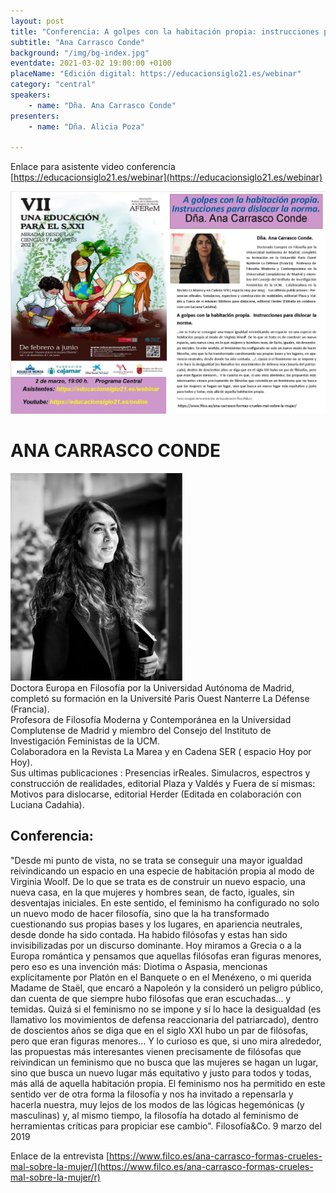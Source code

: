 ```yaml
---
layout: post
title: "Conferencia: A golpes con la habitación propia: instrucciones para dislocar la norma."
subtitle: "Ana Carrasco Conde"
background: "/img/bg-index.jpg"
eventdate: 2021-03-02 19:00:00 +0100
placeName: "Edición digital: https://educacionsiglo21.es/webinar"
category: "central"
speakers:
    - name: "Dña. Ana Carrasco Conde"
presenters:
    - name: "Dña. Alicia Poza"
   
---
```

Enlace para asistente video conferencia [https://educacionsiglo21.es/webinar](https://educacionsiglo21.es/webinar)  

![cartel](/img/posts/cartelAnaCarrasco.png)

# ANA CARRASCO CONDE  
![foto](/img/posts/anacarrasco.png)  
Doctora Europa en Filosofía por la Universidad Autónoma de Madrid,  completó su formación en la Université Paris Ouest Nanterre La Défense (Francia).  
Profesora de Filosofía Moderna y Contemporánea en la Universidad Complutense de Madrid y miembro del Consejo del Instituto de Investigación Feministas de la UCM.  
Colaboradora en la Revista La Marea y en Cadena SER ( espacio Hoy por Hoy).  
Sus ultimas publicaciones : Presencias irReales. Simulacros, espectros y construcción de realidades, editorial Plaza y Valdés y  Fuera de sí mismas: Motivos para dislocarse, editorial Herder (Editada  en colaboración con Luciana Cadahia).  

## Conferencia:  
 "Desde mi punto de vista, no se trata se conseguir una mayor igualdad reivindicando un espacio en una especie de habitación propia al modo de Virginia Woolf. De lo que se trata es de construir un nuevo espacio, una nueva casa, en la que mujeres y hombres sean, de facto, iguales, sin desventajas iniciales. En este sentido, el feminismo ha configurado no solo un nuevo modo de hacer filosofía, sino que la ha transformado cuestionando sus propias bases y los lugares, en apariencia neutrales, desde donde ha sido contada. Ha habido filósofas y estas han sido invisibilizadas por un discurso dominante. Hoy miramos a Grecia o a la Europa romántica y pensamos que aquellas filósofas eran figuras menores, pero eso es una invención más: Diotima o Aspasia, mencionas explícitamente por Platón en el Banquete o en el Menéxeno, o mi querida Madame de Staël, que encaró a Napoleón y la consideró un peligro público, dan cuenta de que siempre hubo filósofas que eran escuchadas… y temidas. Quizá si el feminismo no se impone y sí lo hace la desigualdad (es llamativo los movimientos de defensa reaccionaria del patriarcado), dentro de doscientos años se diga que en el siglo XXI hubo un par de filósofas, pero que eran figuras menores… Y lo curioso es que, si uno mira alrededor, las propuestas más interesantes vienen precisamente de filósofas que reivindican un feminismo que no busca que las mujeres se hagan un lugar, sino que busca un nuevo lugar más equitativo y justo para todos y todas, más allá de aquella habitación propia. El feminismo nos ha permitido en este sentido ver de otra forma la filosofía y nos ha invitado a repensarla y hacerla nuestra, muy lejos de los modos de las lógicas hegemónicas (y masculinas) y, al mismo tiempo, la filosofía ha dotado al feminismo de herramientas críticas para propiciar ese cambio". Filosofía&Co. 9 marzo del 2019
 
 Enlace de la entrevista [https://www.filco.es/ana-carrasco-formas-crueles-mal-sobre-la-mujer/](https://www.filco.es/ana-carrasco-formas-crueles-mal-sobre-la-mujer/r)
